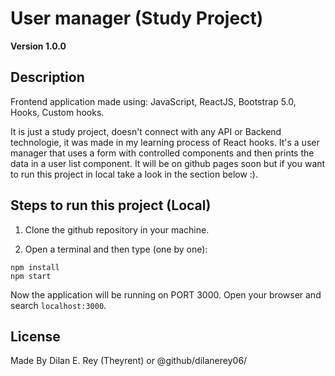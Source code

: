 # User manager (Study Project)

**Version 1.0.0**

## Description

Frontend application made using: JavaScript, ReactJS, Bootstrap 5.0, Hooks, Custom hooks.

It is just a study project, doesn't connect with any API or Backend technologie, it was made in my learning process of React hooks. It's a user manager that uses a form with controlled components and
then prints the data in a user list component. It will be on github pages soon but if you want to run this project in local take a look in the section below :).

## Steps to run this project (Local)

1. Clone the github repository in your machine.

2. Open a terminal and then type (one by one):

```
npm install
npm start
```

Now the application will be running on PORT 3000. Open your browser and search `localhost:3000`.

## License

Made By Dilan E. Rey (Theyrent) or @github/dilanerey06/
